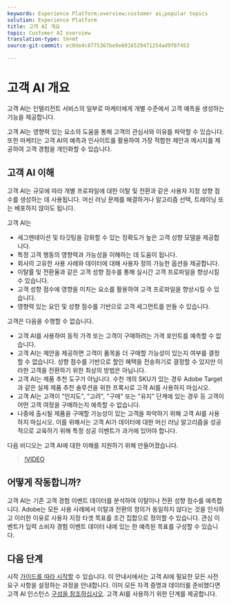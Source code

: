 ```yaml
---
keywords: Experience Platform;overview;customer ai;popular topics
solution: Experience Platform
title: 고객 AI 개요
topic: Customer AI overview
translation-type: tm+mt
source-git-commit: ec0de4c8775367be9e6016529471254ad9f8f453

---
```



# 고객 AI 개요

고객 AI는 인텔리전트 서비스의 일부로 마케터에게 개별 수준에서 고객 예측을 생성하는 기능을 제공합니다.

고객 AI는 영향력 있는 요소의 도움을 통해 고객의 관심사와 이유를 파악할 수 있습니다. 또한 마케터는 고객 AI의 예측과 인사이트를 활용하여 가장 적합한 제안과 메시지를 제공하여 고객 경험을 개인화할 수 있습니다.

## 고객 AI 이해

고객 AI는 규모에 따라 개별 프로파일에 대한 이탈 및 전환과 같은 사용자 지정 성향 점수를 생성하는 데 사용됩니다. 머신 러닝 문제를 해결하거나 알고리즘 선택, 트레이닝 또는 배포하지 않아도 됩니다.

고객 AI는

- 세그멘테이션 및 타깃팅을 강화할 수 있는 정확도가 높은 고객 성향 모델을 제공합니다.
- 특정 고객 행동의 영향력과 가능성을 이해하는 데 도움이 됩니다.
- 회사의 고유한 사용 사례와 데이터에 대해 사용자 정의 가능한 옵션을 제공합니다.
- 이탈률 및 전환율과 같은 고객 성향 점수를 통해 실시간 고객 프로파일을 향상시킬 수 있습니다.
- 고객 성향 점수에 영향을 미치는 요소를 활용하여 고객 프로파일을 향상시킬 수 있습니다.
- 영향력 있는 요인 및 성향 점수를 기반으로 고객 세그먼트를 만들 수 있습니다.

고객은 다음을 수행할 수 없습니다.

- 고객 AI를 사용하여 동적 가격 또는 고객이 구매하려는 가격 포인트를 예측할 수 없습니다.
- 고객 AI는 제안을 제공하면 고객이 품목을 더 구매할 가능성이 있는지 여부를 결정할 수 없습니다. 성향 점수를 기반으로 할인 혜택을 전송하기로 결정할 수 있지만 이러한 고객을 전환하기 위한 최상의 방법은 아닙니다.
- 고객 AI는 제품 추천 도구가 아닙니다. 수천 개의 SKU가 있는 경우 Adobe Target과 같은 실제 제품 추천 솔루션을 위한 프록시로 고객 AI를 사용하지 마십시오.
- 고객 AI는 고객이 &quot;인지도&quot;, &quot;고려&quot;, &quot;구매&quot; 또는 &quot;유지&quot; 단계에 있는 경우 등 고객이 어떤 고객 여정을 구매하는지 예측할 수 없습니다.
- 나중에 출시될 제품을 구매할 가능성이 있는 고객을 파악하기 위해 고객 AI를 사용하지 마십시오. 이를 위해서는 고객 AI가 데이터에 대한 머신 러닝 알고리즘을 성공적으로 교육하기 위해 특정 성공 이벤트가 과거에 있어야 합니다.

다음 비디오는 고객 AI에 대한 이해를 지원하기 위해 만들어졌습니다.

>[!VIDEO](https://video.tv.adobe.com/v/32664?learn=on&quality=12)

## 어떻게 작동합니까?

고객 AI는 기존 고객 경험 이벤트 데이터를 분석하여 이탈이나 전환 성향 점수를 예측합니다. Adobe는 모든 사용 사례에서 이탈과 전환의 정의가 동일하지 않다는 것을 인식하고 이러한 이유로 사용자 지정 타겟 목표를 조건 집합으로 정의할 수 있습니다. 관심 이벤트가 입력 소비자 경험 이벤트 데이터 내에 있는 한 예측된 목표를 구성할 수 있습니다.

## 다음 단계

시작 [가이드를 따라 시작할](./getting-started.md) 수 있습니다. 이 안내서에서는 고객 AI에 필요한 모든 사전 요구 사항을 설정하는 과정을 안내합니다. 이미 모든 자격 증명과 데이터를 준비했다면 고객 AI 인스턴스 [구성을 참조하십시오](./user-guide/configure.md). 고객 AI를 사용하기 위한 단계를 제공합니다.